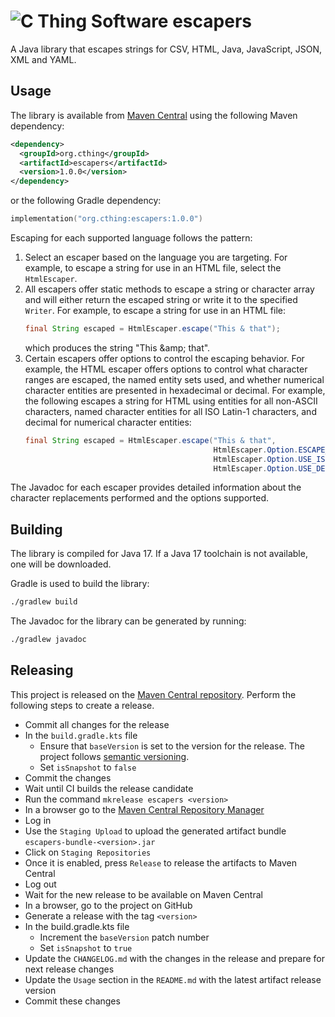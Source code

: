 # ![C Thing Software](https://www.cthing.com/branding/CThingSoftware-57x60.png "C Thing Software") escapers

A Java library that escapes strings for CSV, HTML, Java, JavaScript, JSON, XML and YAML.

## Usage
The library is available from [Maven Central](https://repo.maven.apache.org/maven2/org/cthing/escapers/) using the
following Maven dependency:
```xml
<dependency>
  <groupId>org.cthing</groupId>
  <artifactId>escapers</artifactId>
  <version>1.0.0</version>
</dependency>
```
or the following Gradle dependency:
```kotlin
implementation("org.cthing:escapers:1.0.0")
```

Escaping for each supported language follows the pattern:
1. Select an escaper based on the language you are targeting. For example, to escape a string for use in an
   HTML file, select the `HtmlEscaper`.
2. All escapers offer static methods to escape a string or character array and will either return the
   escaped string or write it to the specified `Writer`. For example, to escape a string for use in an HTML file:
   ```java
   final String escaped = HtmlEscaper.escape("This & that"); 
   ```
   which produces the string "This &amp;amp; that".
3. Certain escapers offer options to control the escaping behavior. For example, the HTML escaper offers
   options to control what character ranges are escaped, the named entity sets used, and whether numerical
   character entities are presented in hexadecimal or decimal. For example, the following escapes a string
   for HTML using entities for all non-ASCII characters, named character entities for all ISO Latin-1 characters,
   and decimal for numerical character entities:
   ```java
   final String escaped = HtmlEscaper.escape("This & that",
                                             HtmlEscaper.Option.ESCAPE_NON_ASCII,
                                             HtmlEscaper.Option.USE_ISO_LATIN_1_ENTITIES,
                                             HtmlEscaper.Option.USE_DECIMAL); 
   ```
   
The Javadoc for each escaper provides detailed information about the character replacements performed and the
options supported.

## Building
The library is compiled for Java 17. If a Java 17 toolchain is not available, one will be downloaded.

Gradle is used to build the library:
```bash
./gradlew build
```
The Javadoc for the library can be generated by running:
```bash
./gradlew javadoc
```

## Releasing
This project is released on the [Maven Central repository](https://central.sonatype.com/artifact/org.cthing/escapers).
Perform the following steps to create a release.

- Commit all changes for the release
- In the `build.gradle.kts` file
    - Ensure that `baseVersion` is set to the version for the release. The project follows [semantic versioning](https://semver.org/).
    - Set `isSnapshot` to `false`
- Commit the changes
- Wait until CI builds the release candidate
- Run the command `mkrelease escapers <version>`
- In a browser go to the [Maven Central Repository Manager](https://s01.oss.sonatype.org/)
- Log in
- Use the `Staging Upload` to upload the generated artifact bundle `escapers-bundle-<version>.jar`
- Click on `Staging Repositories`
- Once it is enabled, press `Release` to release the artifacts to Maven Central
- Log out
- Wait for the new release to be available on Maven Central
- In a browser, go to the project on GitHub
- Generate a release with the tag `<version>`
- In the build.gradle.kts file
    - Increment the `baseVersion` patch number
    - Set `isSnapshot` to `true`
- Update the `CHANGELOG.md` with the changes in the release and prepare for next release changes
- Update the `Usage` section in the `README.md` with the latest artifact release version
- Commit these changes
